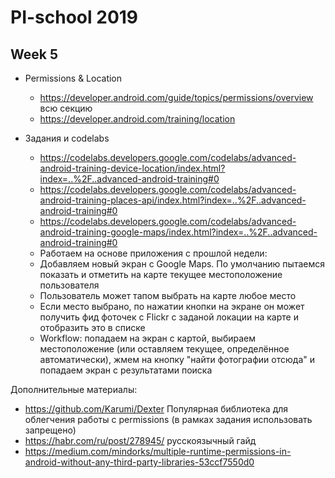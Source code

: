 # PI-school 2019

## Week 5
 - Permissions & Location 
 
   - https://developer.android.com/guide/topics/permissions/overview всю секцию
   - https://developer.android.com/training/location 
  - Задания и codelabs
    - https://codelabs.developers.google.com/codelabs/advanced-android-training-device-location/index.html?index=..%2F..advanced-android-training#0
    - https://codelabs.developers.google.com/codelabs/advanced-android-training-places-api/index.html?index=..%2F..advanced-android-training#0
    - https://codelabs.developers.google.com/codelabs/advanced-android-training-google-maps/index.html?index=..%2F..advanced-android-training#0
    - Работаем на основе приложения с прошлой недели:
     - Добавляем новый экран с Google Maps. По умолчанию пытаемся показать и отметить на карте текущее местоположение пользователя
     - Пользователь может тапом выбрать на карте любое место
     - Если место выбрано, по нажатии кнопки на экране он может получить фид фоточек с Flickr с заданой локации на карте и отобразить это в списке
     - Workflow: попадаем на экран с картой, выбираем местоположение (или оставляем текущее, определённое автоматически), жмем на кнопку "найти фотографии отсюда" и попадаем экран с результатами поиска


Дополнительные материалы:
- https://github.com/Karumi/Dexter Популярная библиотека для облегчения работы с permissions (в рамках задания использовать запрещено)
- https://habr.com/ru/post/278945/ русскоязычный гайд
- https://medium.com/mindorks/multiple-runtime-permissions-in-android-without-any-third-party-libraries-53ccf7550d0
